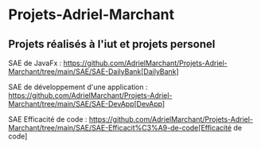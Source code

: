# Projets-Adriel-Marchant
Projets réalisés à l'iut et projets personel
----------------------------

SAE de JavaFx : https://github.com/AdrielMarchant/Projets-Adriel-Marchant/tree/main/SAE/SAE-DailyBank[DailyBank]

SAE de développement d'une application : https://github.com/AdrielMarchant/Projets-Adriel-Marchant/tree/main/SAE/SAE-DevApp[DevApp]

SAE Efficacité de code : https://github.com/AdrielMarchant/Projets-Adriel-Marchant/tree/main/SAE/SAE-Efficacit%C3%A9-de-code[Efficacité de code]
